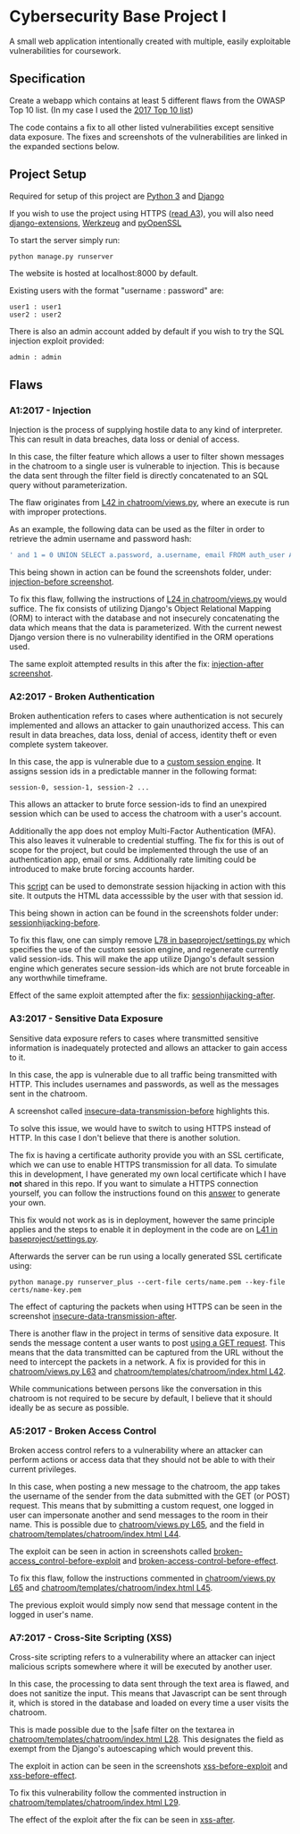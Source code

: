 # Cybersecurity Base Project I
A small web application intentionally created with multiple, easily exploitable vulnerabilities for coursework.

## Specification
Create a webapp which contains at least 5 different flaws from the OWASP Top 10 list. (In my case I used the [2017 Top 10 list](https://raw.githubusercontent.com/OWASP/Top10/master/2017/OWASP%20Top%2010-2017%20(en).pdf))

The code contains a fix to all other listed vulnerabilities except sensitive data exposure. The fixes and screenshots of the vulnerabilities are linked in the expanded sections below.

## Project Setup
Required for setup of this project are [Python 3](https://www.python.org/downloads/) and [Django](https://pypi.org/project/Django/)

If you wish to use the project using HTTPS ([read A3](https://github.com/Kivi-Vuorilehto/cybersec_project_25?tab=readme-ov-file#a32017---sensitive-data-exposure)), you will also need [django-extensions](https://pypi.org/project/django-extensions/), [Werkzeug](https://pypi.org/project/Werkzeug/) and [pyOpenSSL](https://pypi.org/project/pyOpenSSL/)

To start the server simply run:

```python
python manage.py runserver
```

The website is hosted at localhost:8000 by default.

Existing users with the format "username : password" are:

```
user1 : user1
user2 : user2
```

There is also an admin account added by default if you wish to try the SQL injection exploit provided:
```
admin : admin
```

## Flaws
### A1:2017 - Injection
Injection is the process of supplying hostile data to any kind of interpreter. This can result in data breaches, data loss or denial of access.

In this case, the filter feature which allows a user to filter shown messages in the chatroom to a single user is vulnerable to injection. This is because the data sent through the filter field is directly concatenated to an SQL query without parameterization. 

The flaw originates from [L42 in chatroom/views.py](https://github.com/Kivi-Vuorilehto/cybersec_project_25/blob/17c0d5ab8512f1f2b4076c4513dbef274202a006/chatroom/views.py#L42), where an execute is run with improper protections.

As an example, the following data can be used as the filter in order to retrieve the admin username and password hash:
```sql
' and 1 = 0 UNION SELECT a.password, a.username, email FROM auth_user AS a WHERE a.is_superuser = 1 and a.username LIKE '%
```

This being shown in action can be found the screenshots folder, under: 
[injection-before screenshot](https://github.com/Kivi-Vuorilehto/cyberserc_project_25/blob/main/screenshots/injection-before.png).

To fix this flaw, follwing the instructions of [L24 in chatroom/views.py](https://github.com/Kivi-Vuorilehto/cybersec_project_25/blob/7f41920ff9556831c987ea9a81fb4e43402ae17c/chatroom/views.py#L24) 
would suffice. The fix consists of utilizing Django's Object Relational Mapping (ORM) to interact with the database and not insecurely concatenating the data which means that the data is parameterized. With the current newest Django version there is no vulnerability identified in the ORM operations used.

The same exploit attempted results in this after the fix: 
[injection-after screenshot](https://github.com/Kivi-Vuorilehto/cyberserc_project_25/blob/main/screenshots/injection-after.png).


### A2:2017 - Broken Authentication
Broken authentication refers to cases where authentication is not securely implemented and allows an attacker to gain unauthorized access. This can result in data breaches, data loss, denial of access, identity theft or even complete system takeover. 

In this case, the app is vulnerable due to a [custom session engine](https://github.com/Kivi-Vuorilehto/cyberserc_project_25/blob/main/baseproject/simplesession.py). It assigns session ids in a predictable manner in the following format:
```
session-0, session-1, session-2 ...
```
This allows an attacker to brute force session-ids to find an unexpired session which can be used to access the chatroom with a user's account. 

Additionally the app does not employ Multi-Factor Authentication (MFA). This also leaves it vulnerable to credential stuffing. The fix for this is out of scope for the project, but could be implemented through the use of an authentication app, email or sms. Additionally rate limiting could be introduced to make brute forcing accounts harder.

This [script](https://github.com/Kivi-Vuorilehto/cyberserc_project_25/blob/main/session_hijack/sessionhijack.py) can be used to demonstrate session hijacking in action with this site. It outputs the HTML data accesssible by the user with that session id. 

This being shown in action can be found in the screenshots folder under:
[sessionhijacking-before](https://github.com/Kivi-Vuorilehto/cyberserc_project_25/blob/main/screenshots/sessionhijacking-before.png).

To fix this flaw, one can simply remove [L78 in baseproject/settings.py](https://github.com/Kivi-Vuorilehto/cybersec_project_25/blob/7f41920ff9556831c987ea9a81fb4e43402ae17c/baseproject/settings.py#L78) 
which specifies the use of the custom session engine, and regenerate currently valid session-ids. This will make the app utilize Django's default session engine which generates secure session-ids which are not brute forceable in any worthwhile timeframe.

Effect of the same exploit attempted after the fix:
[sessionhijacking-after](https://github.com/Kivi-Vuorilehto/cyberserc_project_25/blob/main/screenshots/sessionhijacking-after.png).


### A3:2017 - Sensitive Data Exposure
Sensitive data exposure refers to cases where transmitted sensitive information is inadequately protected and allows an attacker to gain access to it. 

In this case, the app is vulnerable due to all traffic being transmitted with HTTP. This includes usernames and passwords, as well as the messages sent in the chatroom.

A screenshot called [insecure-data-transmission-before](https://github.com/Kivi-Vuorilehto/cyberserc_project_25/blob/main/screenshots/insecure-data-transmission-before.png) highlights this.

To solve this issue, we would have to switch to using HTTPS instead of HTTP. In this case I don't believe that there is another solution. 

The fix is having a certificate authority provide you with an SSL certificate, which we can use to enable HTTPS transmission for all data. To simulate this in development, I have generated my own local certificate which I have **not** shared in this repo. If you want to simulate a HTTPS connection yourself, you can follow the instructions found on this [answer](https://stackoverflow.com/a/77708864) to generate your own.

This fix would not work as is in deployment, however the same principle applies and the steps to enable it in deployment in the code are on 
[L41 in baseproject/settings.py](https://github.com/Kivi-Vuorilehto/cybersec_project_25/blob/17c0d5ab8512f1f2b4076c4513dbef274202a006/baseproject/settings.py#L41).

Afterwards the server can be run using a locally generated SSL certificate using:

```
python manage.py runserver_plus --cert-file certs/name.pem --key-file certs/name-key.pem
```

The effect of capturing the packets when using HTTPS can be seen in the screenshot [insecure-data-transmission-after](https://github.com/Kivi-Vuorilehto/cyberserc_project_25/blob/main/screenshots/insecure-data-transmission-after.png).


There is another flaw in the project in terms of sensitive data exposure. It sends the message content a user wants to post [using a GET request](https://github.com/Kivi-Vuorilehto/cyberserc_project_25/blob/96ae46a3b36d5f8fb5ad168951aa7a114be64308/chatroom/templates/chatroom/index.html#L40). 
This means that the data transmitted can be captured from the URL without the need to intercept the packets in a network. 
A fix is provided for this in 
[chatroom/views.py L63](https://github.com/Kivi-Vuorilehto/cyberserc_project_25/blob/96ae46a3b36d5f8fb5ad168951aa7a114be64308/chatroom/views.py#L63) and
[chatroom/templates/chatroom/index.html L42](https://github.com/Kivi-Vuorilehto/cyberserc_project_25/blob/96ae46a3b36d5f8fb5ad168951aa7a114be64308/chatroom/templates/chatroom/index.html#L42).

While communications between persons like the conversation in this chatroom is not required to be secure by default, I believe that it should ideally be as secure as possible.


### A5:2017 - Broken Access Control
Broken access control refers to a vulnerability where an attacker can perform actions or access data that they should not be able to with their current privileges. 

In this case, when posting a new message to the chatroom, the app takes the username of the sender from the data submitted with the GET (or POST) request. This means that by submitting a custom request, one logged in user can impersonate another and send messages to the room in their name.
This is possible due to [chatroom/views.py L65](https://github.com/Kivi-Vuorilehto/cyberserc_project_25/blob/96ae46a3b36d5f8fb5ad168951aa7a114be64308/chatroom/views.py#L65), and the field in [chatroom/templates/chatroom/index.html L44](https://github.com/Kivi-Vuorilehto/cyberserc_project_25/blob/96ae46a3b36d5f8fb5ad168951aa7a114be64308/chatroom/templates/chatroom/index.html#L44).

The exploit can be seen in action in screenshots called [broken-access_control-before-exploit](https://github.com/Kivi-Vuorilehto/cyberserc_project_25/blob/main/screenshots/broken-access_control-before-exploit.png) and [broken-access-control-before-effect](https://github.com/Kivi-Vuorilehto/cyberserc_project_25/blob/main/screenshots/broken-access-control-before-effect.png).

To fix this flaw, follow the instructions commented in [chatroom/views.py L65](https://github.com/Kivi-Vuorilehto/cyberserc_project_25/blob/96ae46a3b36d5f8fb5ad168951aa7a114be64308/chatroom/views.py#L65) and [chatroom/templates/chatroom/index.html L45](https://github.com/Kivi-Vuorilehto/cyberserc_project_25/blob/96ae46a3b36d5f8fb5ad168951aa7a114be64308/chatroom/templates/chatroom/index.html#L45).

The previous exploit would simply now send that message content in the logged in user's name.


### A7:2017 - Cross-Site Scripting (XSS)
Cross-site scripting refers to a vulnerability where an attacker can inject malicious scripts somewhere where it will be executed by another user.

In this case, the processing to data sent through the text area is flawed, and does not sanitize the input. This means that Javascript can be sent through it, which is stored in the database and loaded on every time a user visits the chatroom.

This is made possible due to the |safe filter on the textarea in [chatroom/templates/chatroom/index.html L28](https://github.com/Kivi-Vuorilehto/cyberserc_project_25/blob/96ae46a3b36d5f8fb5ad168951aa7a114be64308/chatroom/templates/chatroom/index.html#L28). This designates the field as exempt from the Django's autoescaping which would prevent this.

The exploit in action can be seen in the screenshots [xss-before-exploit](https://github.com/Kivi-Vuorilehto/cyberserc_project_25/blob/main/screenshots/xss-before-exploit.png) and [xss-before-effect](https://github.com/Kivi-Vuorilehto/cyberserc_project_25/blob/main/screenshots/xss-before-effect.png).

To fix this vulnerability follow the commented instruction in [chatroom/templates/chatroom/index.html L29](https://github.com/Kivi-Vuorilehto/cyberserc_project_25/blob/96ae46a3b36d5f8fb5ad168951aa7a114be64308/chatroom/templates/chatroom/index.html#L29).

The effect of the exploit after the fix can be seen in [xss-after](https://github.com/Kivi-Vuorilehto/cyberserc_project_25/blob/main/screenshots/xss-after.png).